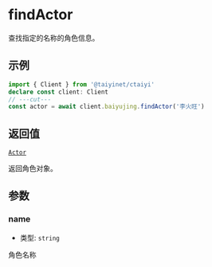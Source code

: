 # findActor

查找指定的名称的角色信息。

## 示例

```ts twoslash
import { Client } from '@taiyinet/ctaiyi'
declare const client: Client
// ---cut---
const actor = await client.baiyujing.findActor('李火旺')
```

## 返回值

[`Actor`](/guide/types#actor)

返回角色对象。

## 参数

### name

- 类型: `string`

角色名称
